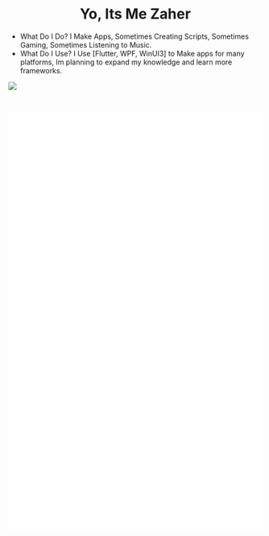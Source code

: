 <h1 align="center">Yo, Its Me Zaher</h1>

- What Do I Do? I Make Apps, Sometimes Creating Scripts, Sometimes Gaming, Sometimes Listening to Music.
- What Do I Use? I Use [Flutter, WPF, WinUI3] to Make apps for many platforms, Im planning to expand my knowledge and learn more frameworks.

![](https://komarev.com/ghpvc/?username=zaher-neon&style=flat-square&label=PROFILE+VIEWS)

#
![Metrics](/github-metrics/metrics.svg)
